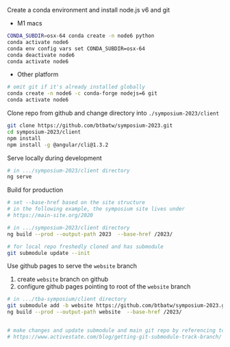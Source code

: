 Create a conda environment and install node.js v6 and git
- M1 macs
```bash
CONDA_SUBDIR=osx-64 conda create -n node6 python
conda activate node6
conda env config vars set CONDA_SUBDIR=osx-64
conda deactivate node6
conda activate node6
```

- Other platform
```bash
# omit git if it's already installed globally
conda create -n node6 -c conda-forge nodejs=6 git
conda activate node6
```

Clone repo from github and change directory into `./symposium-2023/client`
```bash
git clone https://github.com/btbatw/symposium-2023.git
cd symposium-2023/client
npm install
npm install -g @angular/cli@1.3.2
```

Serve locally during development
```bash
# in .../symposium-2023/client directory
ng serve
```

Build for production
```bash
# set --base-href based on the site structure
# in the following example, the symposium site lives under
# https://main-site.org/2020

# in .../symposium-2023/client directory
ng build --prod --output-path 2023  --base-href /2023/

# for local repo freshedly cloned and has submodule
git submodule update --init
```

Use github pages to serve the `website` branch

1. create `website` branch on github
2. configure github pages pointing to root of the `website` branch
```bash
# in .../tba-symposium/client directory
git submodule add -b website https://github.com/btbatw/symposium-2023.git website
ng build --prod --output-path website  --base-href /2023/


# make changes and update submodule and main git repo by referencing to
# https://www.activestate.com/blog/getting-git-submodule-track-branch/
```
